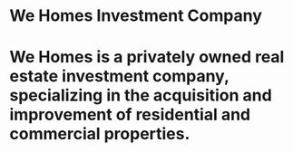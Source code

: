 # We Homes Investment Company
# We Homes is a privately owned real estate investment company, specializing in the acquisition and improvement of residential and commercial properties.